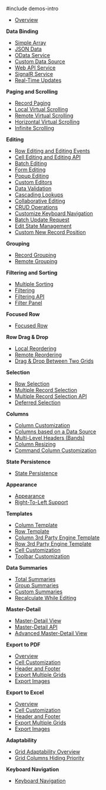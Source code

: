 #include demos-intro


- [Overview](https://js.devexpress.com/Demos/WidgetsGallery/Demo/DataGrid/Overview/)

**Data Binding**

- [Simple Array](https://js.devexpress.com/Demos/WidgetsGallery/Demo/DataGrid/SimpleArray/)
- [JSON Data](https://js.devexpress.com/Demos/WidgetsGallery/Demo/DataGrid/AjaxRequest/)
- [OData Service](https://js.devexpress.com/Demos/WidgetsGallery/Demo/DataGrid/OdataService/)
- [Custom Data Source](https://js.devexpress.com/Demos/WidgetsGallery/Demo/DataGrid/CustomDataSource/)
- [Web API Service](https://js.devexpress.com/Demos/WidgetsGallery/Demo/DataGrid/WebAPIService/)
- [SignalR Service](https://js.devexpress.com/Demos/WidgetsGallery/Demo/DataGrid/SignalRService/)
- [Real-Time Updates](https://js.devexpress.com/Demos/WidgetsGallery/Demo/DataGrid/RealTimeUpdates/)

**Paging and Scrolling**

- [Record Paging](https://js.devexpress.com/Demos/WidgetsGallery/Demo/DataGrid/RecordPaging/)
- [Local Virtual Scrolling](https://js.devexpress.com/Demos/WidgetsGallery/Demo/DataGrid/VirtualScrolling/)
- [Remote Virtual Scrolling](https://js.devexpress.com/Demos/WidgetsGallery/Demo/DataGrid/RemoteVirtualScrolling/)
- [Horizontal Virtual Scrolling](https://js.devexpress.com/Demos/WidgetsGallery/Demo/DataGrid/HorizontalVirtualScrolling/)
- [Infinite Scrolling](https://js.devexpress.com/Demos/WidgetsGallery/Demo/DataGrid/InfiniteScrolling/)

**Editing**

- [Row Editing and Editing Events](https://js.devexpress.com/Demos/WidgetsGallery/Demo/DataGrid/RowEditingAndEditingEvents/)
- [Cell Editing and Editing API](https://js.devexpress.com/Demos/WidgetsGallery/Demo/DataGrid/CellEditingAndEditingAPI/)
- [Batch Editing](https://js.devexpress.com/Demos/WidgetsGallery/Demo/DataGrid/BatchEditing/)
- [Form Editing](https://js.devexpress.com/Demos/WidgetsGallery/Demo/DataGrid/FormEditing/)
- [Popup Editing](https://js.devexpress.com/Demos/WidgetsGallery/Demo/DataGrid/PopupEditing/)
- [Custom Editors](https://js.devexpress.com/Demos/WidgetsGallery/Demo/DataGrid/CustomEditors/)
- [Data Validation](https://js.devexpress.com/Demos/WidgetsGallery/Demo/DataGrid/DataValidation/)
- [Cascading Lookups](https://js.devexpress.com/Demos/WidgetsGallery/Demo/DataGrid/CascadingLookups/)
- [Collaborative Editing](https://js.devexpress.com/Demos/WidgetsGallery/Demo/DataGrid/CollaborativeEditing/)
- [CRUD Operations](https://js.devexpress.com/Demos/WidgetsGallery/Demo/DataGrid/CRUDOperations/)
- [Customize Keyboard Navigation](https://js.devexpress.com/Demos/WidgetsGallery/Demo/DataGrid/CustomizeKeyboardNavigation/)
- [Batch Update Request](https://js.devexpress.com/Demos/WidgetsGallery/Demo/DataGrid/BatchUpdateRequest/)
- [Edit State Management](https://js.devexpress.com/Demos/WidgetsGallery/Demo/DataGrid/EditStateManagement/)
- [Custom New Record Position](https://js.devexpress.com/Demos/WidgetsGallery/Demo/DataGrid/CustomNewRecordPosition/)

**Grouping**

- [Record Grouping](https://js.devexpress.com/Demos/WidgetsGallery/Demo/DataGrid/RecordGrouping/)
- [Remote Grouping](https://js.devexpress.com/Demos/WidgetsGallery/Demo/DataGrid/RemoteGrouping/)

**Filtering and Sorting**

- [Multiple Sorting](https://js.devexpress.com/Demos/WidgetsGallery/Demo/DataGrid/MultipleSorting/)
- [Filtering](https://js.devexpress.com/Demos/WidgetsGallery/Demo/DataGrid/Filtering/)
- [Filtering API](https://js.devexpress.com/Demos/WidgetsGallery/Demo/DataGrid/FilteringAPI/)
- [Filter Panel](https://js.devexpress.com/Demos/WidgetsGallery/Demo/DataGrid/FilterPanel/)

**Focused Row**

- [Focused Row](https://js.devexpress.com/Demos/WidgetsGallery/Demo/DataGrid/FocusedRow/)

**Row Drag & Drop**

- [Local Reordering](https://js.devexpress.com/Demos/WidgetsGallery/Demo/DataGrid/LocalReordering/)
- [Remote Reordering](https://js.devexpress.com/Demos/WidgetsGallery/Demo/DataGrid/RemoteReordering/)
- [Drag & Drop Between Two Grids](https://js.devexpress.com/Demos/WidgetsGallery/Demo/DataGrid/DnDBetweenGrids/)

**Selection**

- [Row Selection](https://js.devexpress.com/Demos/WidgetsGallery/Demo/DataGrid/RowSelection/)
- [Multiple Record Selection](https://js.devexpress.com/Demos/WidgetsGallery/Demo/DataGrid/MultipleRecordSelectionModes/)
- [Multiple Record Selection API](https://js.devexpress.com/Demos/WidgetsGallery/Demo/DataGrid/MultipleRecordSelectionAPI/)
- [Deferred Selection](https://js.devexpress.com/Demos/WidgetsGallery/Demo/DataGrid/DeferredSelection/)

**Columns**

- [Column Customization](https://js.devexpress.com/Demos/WidgetsGallery/Demo/DataGrid/ColumnCustomization/)
- [Columns based on a Data Source](https://js.devexpress.com/Demos/WidgetsGallery/Demo/DataGrid/ColumnsBasedOnADataSource/)
- [Multi-Level Headers (Bands)](https://js.devexpress.com/Demos/WidgetsGallery/Demo/DataGrid/MultiRowHeadersBands/)
- [Column Resizing](https://js.devexpress.com/Demos/WidgetsGallery/Demo/DataGrid/ColumnResizing/)
- [Command Column Customization](https://js.devexpress.com/Demos/WidgetsGallery/Demo/DataGrid/CommandColumnCustomization/)

**State Persistence**

- [State Persistence](https://js.devexpress.com/Demos/WidgetsGallery/Demo/DataGrid/StatePersistence/)

**Appearance**

- [Appearance](https://js.devexpress.com/Demos/WidgetsGallery/Demo/DataGrid/Appearance/)
- [Right-To-Left Support](https://js.devexpress.com/Demos/WidgetsGallery/Demo/DataGrid/RightToLeftSupport/)

**Templates**

- [Column Template](https://js.devexpress.com/Demos/WidgetsGallery/Demo/DataGrid/ColumnTemplate/)
- [Row Template](https://js.devexpress.com/Demos/WidgetsGallery/Demo/DataGrid/RowTemplate/)
- [Column 3rd Party Engine Template](https://js.devexpress.com/Demos/WidgetsGallery/Demo/DataGrid/Column3RdPartyEngineTemplate/)
- [Row 3rd Party Engine Template](https://js.devexpress.com/Demos/WidgetsGallery/Demo/DataGrid/Row3RdPartyEngineTemplate/)
- [Cell Customization](https://js.devexpress.com/Demos/WidgetsGallery/Demo/DataGrid/CellCustomization/)
- [Toolbar Customization](https://js.devexpress.com/Demos/WidgetsGallery/Demo/DataGrid/ToolbarCustomization/)

**Data Summaries**

- [Total Summaries](https://js.devexpress.com/Demos/WidgetsGallery/Demo/DataGrid/GridSummaries/)
- [Group Summaries](https://js.devexpress.com/Demos/WidgetsGallery/Demo/DataGrid/GroupSummaries/)
- [Custom Summaries](https://js.devexpress.com/Demos/WidgetsGallery/Demo/DataGrid/CustomSummaries/)
- [Recalculate While Editing](https://js.devexpress.com/Demos/WidgetsGallery/Demo/DataGrid/RecalculateWhileEditing/)

**Master-Detail**

- [Master-Detail View](https://js.devexpress.com/Demos/WidgetsGallery/Demo/DataGrid/MasterDetailView/)
- [Master-Detail API](https://js.devexpress.com/Demos/WidgetsGallery/Demo/DataGrid/MasterDetailAPI/)
- [Advanced Master-Detail View](https://js.devexpress.com/Demos/WidgetsGallery/Demo/DataGrid/AdvancedMasterDetailView/)

**Export to PDF**

- [Overview](https://js.devexpress.com/Demos/WidgetsGallery/Demo/DataGrid/PDFOverview/)
- [Cell Customization](https://js.devexpress.com/Demos/WidgetsGallery/Demo/DataGrid/PDFCellCustomization/)
- [Header and Footer](https://js.devexpress.com/Demos/WidgetsGallery/Demo/DataGrid/PDFHeaderAndFooter/)
- [Export Multiple Grids](https://js.devexpress.com/Demos/WidgetsGallery/Demo/DataGrid/PDFExportMultipleGrids/)
- [Export Images](https://js.devexpress.com/Demos/WidgetsGallery/Demo/DataGrid/PDFExportImages/)

**Export to Excel**

- [Overview](https://js.devexpress.com/Demos/WidgetsGallery/Demo/DataGrid/ExcelJSOverview/)
- [Cell Customization](https://js.devexpress.com/Demos/WidgetsGallery/Demo/DataGrid/ExcelJSCellCustomization/)
- [Header and Footer](https://js.devexpress.com/Demos/WidgetsGallery/Demo/DataGrid/ExcelJSHeaderAndFooter/)
- [Export Multiple Grids](https://js.devexpress.com/Demos/WidgetsGallery/Demo/DataGrid/ExcelJSExportMultipleGrids/)
- [Export Images](https://js.devexpress.com/Demos/WidgetsGallery/Demo/DataGrid/ExcelJSExportImages/)

**Adaptability**

- [Grid Adaptability Overview](https://js.devexpress.com/Demos/WidgetsGallery/Demo/DataGrid/GridAdaptabilityOverview/)
- [Grid Columns Hiding Priority](https://js.devexpress.com/Demos/WidgetsGallery/Demo/DataGrid/GridColumnsHidingPriority/)

**Keyboard Navigation**

- [Keyboard Navigation](https://js.devexpress.com/Demos/WidgetsGallery/Demo/DataGrid/KeyboardNavigation/)